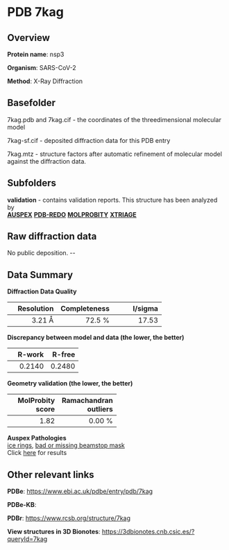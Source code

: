 # PDB 7kag

## Overview

**Protein name**: nsp3

**Organism**: SARS-CoV-2

**Method**: X-Ray Diffraction



## Basefolder

7kag.pdb and 7kag.cif - the coordinates of the threedimensional molecular model

7kag-sf.cif - deposited diffraction data for this PDB entry

7kag.mtz - structure factors after automatic refinement of molecular model against the diffraction data.

## Subfolders





**validation** - contains validation reports. This structure has been analyzed by <br>[**AUSPEX**](https://github.com/thorn-lab/coronavirus_structural_task_force/tree/master/pdb/nsp3/SARS-CoV-2/7kag/validation/auspex) [**PDB-REDO**](https://github.com/thorn-lab/coronavirus_structural_task_force/tree/master/pdb/nsp3/SARS-CoV-2/7kag/validation/pdb-redo) [**MOLPROBITY**](https://github.com/thorn-lab/coronavirus_structural_task_force/tree/master/pdb/nsp3/SARS-CoV-2/7kag/validation/molprobity) [**XTRIAGE**](https://github.com/thorn-lab/coronavirus_structural_task_force/blob/master/pdb/nsp3/SARS-CoV-2/7kag/validation/Xtriage_output.log)  



## Raw diffraction data

No public deposition. --<br> 

## Data Summary
**Diffraction Data Quality**

|   | Resolution | Completeness| I/sigma |
|---|-------------:|----------------:|--------------:|
|   |3.21 Å|72.5  %|<img width=50/>17.53|

**Discrepancy between model and data (the lower, the better)**

|   | **R-work**| **R-free**   
|---|-------------:|----------------:|           
||  0.2140|  0.2480|

**Geometry validation (the lower, the better)**

|   |**MolProbity<br>score**| **Ramachandran<br>outliers** 
|---|-------------:|----------------:|
||  1.82|  0.00 %|

**Auspex Pathologies**<br> [ice rings](https://www.auspex.de/pathol/#1), [bad or missing beamstop mask](https://www.auspex.de/pathol/#2)<br>Click [here](https://github.com/thorn-lab/coronavirus_structural_task_force/blob/master/pdb/nsp3/SARS-CoV-2/7kag/validation/auspex/7kag_auspex_comments.txt)  for results

 



## Other relevant links 
**PDBe**:  https://www.ebi.ac.uk/pdbe/entry/pdb/7kag

**PDBe-KB**:  
 
**PDBr**: https://www.rcsb.org/structure/7kag 

**View structures in 3D Bionotes**: https://3dbionotes.cnb.csic.es/?queryId=7kag

